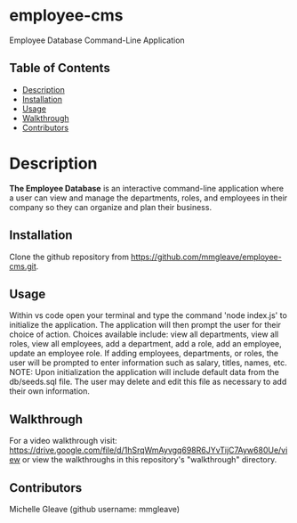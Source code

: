 # employee-cms
Employee Database Command-Line Application

## Table of Contents
* [Description](#description)
* [Installation](#installation)
* [Usage](#usage)
* [Walkthrough](#walkthrough)
* [Contributors](#contributors)

# Description
**The Employee Database** is an interactive command-line application where a user can view and manage the departments, roles, and employees in their company so they can organize and plan their business.

## Installation
Clone the github repository from https://github.com/mmgleave/employee-cms.git. 

## Usage
Within vs code open your terminal and type the command 'node index.js' to initialize the application. The application will then prompt the user for their choice of action. Choices available include: view all departments, view all roles, view all employees, add a department, add a role, add an employee, update an employee role. If adding employees, departments, or roles, the user will be prompted to enter information such as salary, titles, names, etc. NOTE: Upon initialization the application will include default data from the db/seeds.sql file. The user may delete and edit this file as necessary to add their own information. 

## Walkthrough
For a video walkthrough visit: https://drive.google.com/file/d/1hSrqWmAyvgq698R6JYvTijC7Ayw680Ue/view
or view the walkthroughs in this repository's "walkthrough" directory.

## Contributors
Michelle Gleave (github username: mmgleave)
